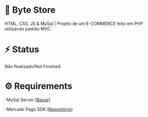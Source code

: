 # 🛒 Byte Store
HTML, CSS, JS &amp; MySql | Projeto de um E-COMMERCE feito em PHP utilizando padrão MVC.

# ⚡ Status
Não finalizado/Not Finished.

# ⚙️ Requirements

-MySql Server ([Baixar](https://dev.mysql.com/downloads/mysql/))

-Mercado Pago SDK ([Repositório](https://github.com/mercadopago/sdk-php))
